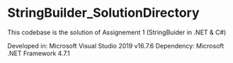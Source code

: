 # StringBuilder_SolutionDirectory

This codebase is the solution of Assignement 1 (StringBuider in .NET & C#)

Developed in: Microsoft Visual Studio 2019 v16.7.6
Dependency: Microsoft .NET Framework 4.7.1
